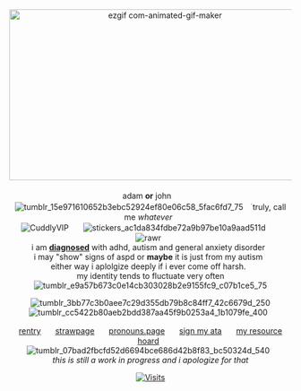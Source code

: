 
&nbsp;<div align="center">
<img width="540" height="305" alt="ezgif com-animated-gif-maker" src="https://github.com/user-attachments/assets/739b69c2-bfec-4a77-b0fb-de06e3757add" />
&nbsp;<div align="center">
adam **or** johnㅤ![tumblr_15e971610652b3ebc52924ef80e06c58_5fac6fd7_75](https://github.com/user-attachments/assets/6830d03c-a92e-4050-9484-340a6bebe2f8)ㅤ࣪ truly, call me *whatever*
&nbsp;<div align="center">
![CuddlyVIP](https://github.com/user-attachments/assets/5b31dea7-f322-4c7f-8c73-272eb477199d)ㅤㅤ![stickers_ac1da834fdbe72a9b97be10a9aad511d](https://github.com/user-attachments/assets/c88adf7f-c46e-4f97-8bbe-5c774e4214df)ㅤㅤ![rawr](https://github.com/user-attachments/assets/9738c362-b507-4966-8cb8-47d508337caa)
&nbsp;<div align="center">
i am **<ins>diagnosed</ins>** with adhd, autism and general anxiety disorder
&nbsp;<div align="center">
i may "show" signs of aspd or **maybe** it is just from my autism 
&nbsp;<div align="center">
either way i aplolgize deeply if i ever come off harsh.
&nbsp;<div align="center"> 
my identity tends to fluctuate very often ![tumblr_e9a57b673c0e14cb303028b2e9155fc9_c07b1ce5_75](https://github.com/user-attachments/assets/9242933a-5a17-46e6-95a8-7c26f1d6027b)

![tumblr_3bb77c3b0aee7c29d355db79b8c84ff7_42c6679d_250](https://github.com/user-attachments/assets/00ccb10d-e4ed-44de-b9fb-95bcbacd4f12) ![tumblr_cc5422b80aeb2bdd387aa45f9b0253a4_1b1079fe_400](https://github.com/user-attachments/assets/022fbb35-09db-4815-beea-9fbccf2bf16e)
&nbsp;<div align="center"> 
[rentry](https://rentry.co/wolker)ㅤㅤ[strawpage](https://adanmstinkss.straw.page/)ㅤㅤ[pronouns.page](https://en.pronouns.page/@adanmwere)ㅤㅤ[sign my ata](https://adanmwere.atabook.org/)ㅤㅤ[my resource hoard](https://docs.google.com/document/d/1XUGZ8CN52RE62J0p9MqEOVf7npA2-J8qbHjP3o87H_E/edit?tab=t.0)
&nbsp;<div align="center">
![tumblr_07bad2fbcfd52d6694bce686d42b8f83_bc50324d_540](https://github.com/user-attachments/assets/55e7bbfe-6d60-4ea6-a1cd-b8cf3b8c25b1)
&nbsp;<div align="center">
*this is still a work in progress and i apologize for that*

  [![Visits](https://komarev.com/ghpvc/?username=radiocompany&logo=GitHub&label=ㅤagents%20ㅤ&color=Ff0000&logoColor=white&style=plastic)](https://github.com/radiocompany)
</div>
